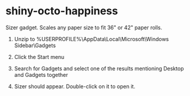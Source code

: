shiny-octo-happiness
====================

Sizer gadget. Scales any paper size to fit 36" or 42" paper rolls.

1) Unzip to %USERPROFILE%\AppData\Local\Microsoft\Windows Sidebar\Gadgets

2) Click the Start menu

3) Search for Gadgets and select one of the results mentioning Desktop and Gadgets together

4) Sizer should appear. Double-click on it to open it.
